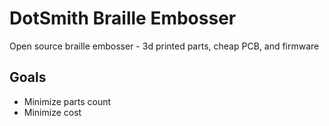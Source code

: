 # DotSmith Braille Embosser

Open source braille embosser - 3d printed parts, cheap PCB, and firmware

## Goals

* Minimize parts count
* Minimize cost
